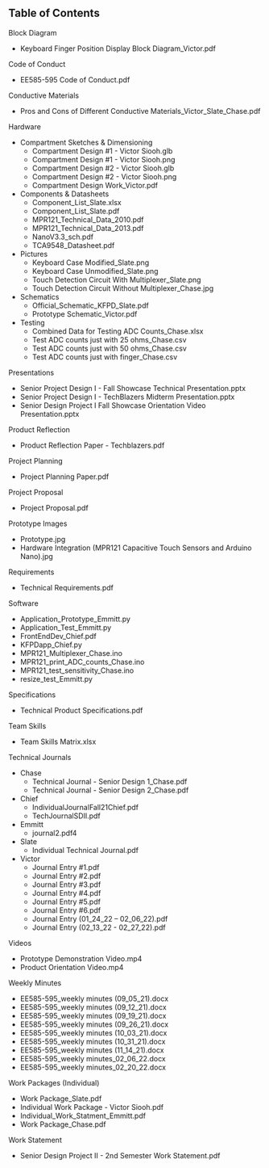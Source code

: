 ## Table of Contents

Block Diagram

- Keyboard Finger Position Display Block Diagram\_Victor.pdf

Code of Conduct

- EE585-595 Code of Conduct.pdf

Conductive Materials

- Pros and Cons of Different Conductive Materials_Victor_Slate_Chase.pdf

Hardware

- Compartment Sketches &amp; Dimensioning
  - Compartment Design #1 - Victor Siooh.glb
  - Compartment Design #1 - Victor Siooh.png
  - Compartment Design #2 - Victor Siooh.glb
  - Compartment Design #2 - Victor Siooh.png
  - Compartment Design Work\_Victor.pdf
- Components &amp; Datasheets
  - Component_List_Slate.xlsx
  - Component_List_Slate.pdf
  - MPR121\_Technical\_Data\_2010.pdf
  - MPR121\_Technical\_Data\_2013.pdf
  - NanoV3.3\_sch.pdf
  - TCA9548\_Datasheet.pdf
- Pictures
  - Keyboard Case Modified_Slate.png
  - Keyboard Case Unmodified_Slate.png
  - Touch Detection Circuit With Multiplexer_Slate.png
  - Touch Detection Circuit Without Multiplexer_Chase.jpg
- Schematics
  - Official\_Schematic\_KFPD\_Slate.pdf
  - Prototype Schematic\_Victor.pdf
- Testing
  - Combined Data for Testing ADC Counts\_Chase.xlsx
  - Test ADC counts just with 25 ohms\_Chase.csv
  - Test ADC counts just with 50 ohms\_Chase.csv
  - Test ADC counts just with finger\_Chase.csv

Presentations

- Senior Project Design I - Fall Showcase Technical Presentation.pptx
- Senior Project Design I - TechBlazers Midterm Presentation.pptx
- Senior Design Project I Fall Showcase Orientation Video Presentation.pptx

Product Reflection

- Product Reflection Paper - Techblazers.pdf

Project Planning

- Project Planning Paper.pdf

Project Proposal

- Project Proposal.pdf

Prototype Images

- Prototype.jpg
- Hardware Integration (MPR121 Capacitive Touch Sensors and Arduino Nano).jpg

Requirements
- Technical Requirements.pdf

Software

- Application\_Prototype\_Emmitt.py
- Application\_Test\_Emmitt.py
- FrontEndDev\_Chief.pdf
- KFPDapp\_Chief.py
- MPR121\_Multiplexer\_Chase.ino
- MPR121\_print\_ADC\_counts\_Chase.ino
- MPR121\_test\_sensitivity\_Chase.ino
- resize\_test\_Emmitt.py

Specifications

- Technical Product Specifications.pdf

Team Skills

- Team Skills Matrix.xlsx

Technical Journals

- Chase
  - Technical Journal - Senior Design 1\_Chase.pdf
  - Technical Journal - Senior Design 2\_Chase.pdf
- Chief
  - IndividualJournalFall21Chief.pdf
  - TechJournalSDII.pdf
- Emmitt
  - journal2.pdf4
- Slate
  - Individual Technical Journal.pdf
- Victor
  - Journal Entry #1.pdf
  - Journal Entry #2.pdf
  - Journal Entry #3.pdf
  - Journal Entry #4.pdf
  - Journal Entry #5.pdf
  - Journal Entry #6.pdf
  - Journal Entry (01_24_22 – 02_06_22).pdf
  - Journal Entry (02_13_22 - 02_27_22).pdf

Videos
  - Prototype Demonstration Video.mp4
  - Product Orientation Video.mp4

Weekly Minutes
  - EE585-595\_weekly minutes (09\_05\_21).docx
  - EE585-595\_weekly minutes (09\_12\_21).docx
  - EE585-595\_weekly minutes (09\_19\_21).docx
  - EE585-595\_weekly minutes (09\_26\_21).docx
  - EE585-595\_weekly minutes (10\_03\_21).docx
  - EE585-595\_weekly minutes (10\_31\_21).docx
  - EE585-595\_weekly minutes (11\_14\_21).docx
  - EE585-595_weekly minutes_02_06_22.docx
  - EE585-595_weekly minutes_02_20_22.docx

Work Packages (Individual)
  - Work Package_Slate.pdf
  - Individual Work Package - Victor Siooh.pdf
  - Individual_Work_Statment_Emmitt.pdf
  - Work Package_Chase.pdf

Work Statement
  - Senior Design Project II - 2nd Semester Work Statement.pdf
